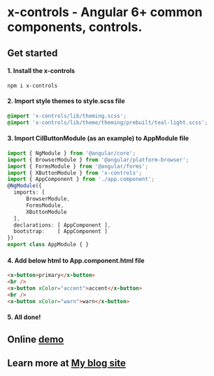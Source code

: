 # x-controls - Angular 6+ common components, controls.

## Get started

#### 1. Install the x-controls
```shell
npm i x-controls
```

#### 2. Import style themes to style.scss file
```scss
@import 'x-controls/lib/theming.scss';
@import 'x-controls/lib/theme/theming/prebuilt/teal-light.scss';
```

#### 3. Import CilButtonModule (as an example) to AppModule file
```ts
import { NgModule } from '@angular/core';
import { BrowserModule } from '@angular/platform-browser';
import { FormsModule } from '@angular/forms';
import { XButtonModule } from 'x-controls';
import { AppComponent } from './app.component';
@NgModule({
  imports: [
      BrowserModule, 
      FormsModule,
      XButtonModule
  ],
  declarations: [ AppComponent ],
  bootstrap:    [ AppComponent ]
})
export class AppModule { }
```

#### 4. Add below html to App.component.html file
```html
<x-button>primary</x-button>
<br />
<x-button xColor="accent">accent</x-button>
<br />
<x-button xColor="warn">warn</x-button>
```

#### 5. All done!


## Online [demo](https://kevinzhang19870314.github.io/)


## Learn more at [My blog site](https://blog.csdn.net/zxz414644665/category_8975492.html)
